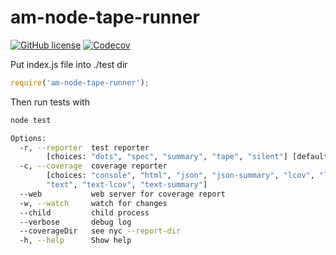 # am-node-tape-runner
[![GitHub license](https://img.shields.io/badge/license-MIT-blue.svg)](https://raw.githubusercontent.com/amokrushin/am-node-tape-runner/master/LICENSE.txt)
[![Codecov](https://img.shields.io/codecov/c/github/amokrushin/am-node-tape-runner/master.svg)](https://codecov.io/github/amokrushin/am-node-tape-runner?branch=master)

Put index.js file into ./test dir
```js
require('am-node-tape-runner');
```

Then run tests with

```bash
node test
```

```bash
Options:
  -r, --reporter  test reporter
        [choices: "dots", "spec", "summary", "tape", "silent"] [default: "dots"]
  -c, --coverage  coverage reporter
        [choices: "console", "html", "json", "json-summary", "lcov", "lcovonly",
        "text", "text-lcov", "text-summary"]
  --web           web server for coverage report                        [number]
  -w, --watch     watch for changes                                    [boolean]
  --child         child process                                        [boolean]
  --verbose       debug log                                            [boolean]
  --coverageDir   see nyc --report-dir                                  [string]
  -h, --help      Show help                                            [boolean]
```

